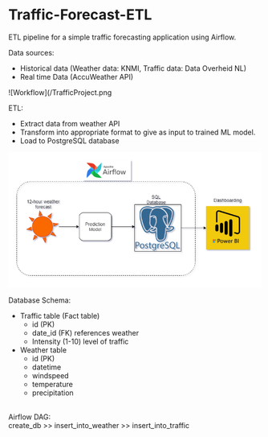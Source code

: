 # Traffic-Forecast-ETL

ETL pipeline for a simple traffic forecasting application using Airflow. <br>

Data sources:
- Historical data (Weather data: KNMI, Traffic data: Data Overheid NL)
- Real time Data (AccuWeather API) <br>

![Workflow](/TrafficProject.png

ETL:
- Extract data from weather API
- Transform into appropriate format to give as input to trained ML model.
- Load to PostgreSQL database 

![ETL](/TrafficETL.png)

Database Schema:
- Traffic table (Fact table)
  - id (PK)
  - date_id (FK) references weather
  - Intensity (1-10) level of traffic
- Weather table
  - id (PK)
  - datetime 
  - windspeed
  - temperature
  - precipitation
 <br>
 Airflow DAG: <br>
 create_db >> insert_into_weather >> insert_into_traffic
